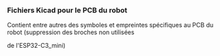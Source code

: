 ###  Fichiers Kicad pour le PCB du robot

Contient entre autres des symboles et empreintes spécifiques au PCB du robot (suppression des broches non utilisées 

de l'ESP32-C3_mini)
